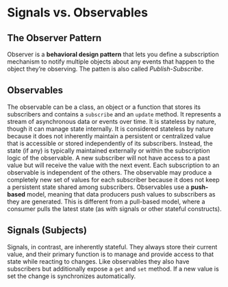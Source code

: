 # Signals vs. Observables

## The Observer Pattern

Observer is a **behavioral design pattern** that lets you define a subscription mechanism to notify multiple objects about any events that happen to the object they’re observing. The patten is also called *Publish-Subscribe*.

## Observables

The observable can be a class, an object or a function that stores its subscribers and contains a `subscribe` and an `update` method. It represents a stream of asynchronous data or events over time. It is stateless by nature, though it can manage state internally.
 It is considered stateless by nature because it does not inherently maintain a persistent or centralized value that is accessible or stored independently of its subscribers. Instead, the state (if any) is typically maintained externally or within the subscription logic of the observable. A new subscriber will not have access to a past value but will receive the value with the next event. Each subscription to an observable is independent of the others. The observable may produce a completely new set of values for each subscriber because it does not keep a persistent state shared among subscribers.
  Observables use a **push-based** model, meaning that data producers push values to subscribers as they are generated. This is different from a pull-based model, where a consumer pulls the latest state (as with signals or other stateful constructs).

## Signals (Subjects)

Signals, in contrast, are inherently stateful. They always store their current value, and their primary function is to manage and provide access to that state while reacting to changes. Like observables they also have subscribers but additionally expose a `get` and `set` method. If a new value is set the change is synchronizes automatically.
